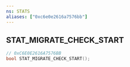 ```yaml
---
ns: STATS
aliases: ["0xc6e0e2616a7576bb"]
---
```

## STAT_MIGRATE_CHECK_START

```c
// 0xC6E0E2616A7576BB
bool STAT_MIGRATE_CHECK_START();
```
